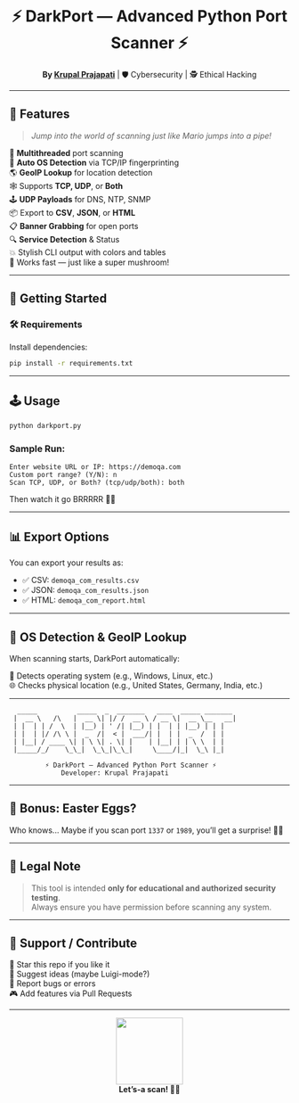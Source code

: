 <h1 align="center">⚡ DarkPort — Advanced Python Port Scanner ⚡</h1>
<p align="center">
  <b>By <a href="https://github.com/Krupal1574">Krupal Prajapati</a></b> | 🛡️ Cybersecurity | 🕵️ Ethical Hacking
</p>

---

## 🧩 Features

> *Jump into the world of scanning just like Mario jumps into a pipe!*

🎯 **Multithreaded** port scanning  
🧠 **Auto OS Detection** via TCP/IP fingerprinting  
🌎 **GeoIP Lookup** for location detection  
🕸️ Supports **TCP, UDP**, or **Both**  
🕹️ **UDP Payloads** for DNS, NTP, SNMP  
📦 Export to **CSV**, **JSON**, or **HTML**  
📋 **Banner Grabbing** for open ports  
🔍 **Service Detection** & Status  
💥 Stylish CLI output with colors and tables  
🍄 Works fast — just like a super mushroom!

---

## 🚀 Getting Started

### 🛠 Requirements

Install dependencies:

```bash
pip install -r requirements.txt
```
---

## 🕹️ Usage

```bash
python darkport.py
```

### Sample Run:

```text
Enter website URL or IP: https://demoqa.com
Custom port range? (Y/N): n
Scan TCP, UDP, or Both? (tcp/udp/both): both
```

Then watch it go BRRRRR 🚀💥

---

## 📊 Export Options

You can export your results as:

- ✅ CSV: `demoqa_com_results.csv`
- ✅ JSON: `demoqa_com_results.json`
- ✅ HTML: `demoqa_com_report.html`

---

## 📡 OS Detection & GeoIP Lookup

When scanning starts, DarkPort automatically:

🧬 Detects operating system (e.g., Windows, Linux, etc.)  
🌐 Checks physical location (e.g., United States, Germany, India, etc.)

---

```text
  _____          _____  _  _______   ____  _____ _______
 |  __ \   /\   |  __ \| |/ /  __ \ / __ \|  __ \__   __|
 | |  | | /  \  | |__) | ' /| |__) | |  | | |__) | | |
 | |  | |/ /\ \ |  _  /|  < |  ___/| |  | |  _  /  | |
 | |__| / ____ \| | \ \| . \| |    | |__| | | \ \  | |
 |_____/_/    \_\_|  \_\_|\_\_|     \____/|_|  \_\ |_|

         ⚡ DarkPort — Advanced Python Port Scanner ⚡
             Developer: Krupal Prajapati
```

---

## 🎁 Bonus: Easter Eggs?

Who knows... Maybe if you scan port `1337` or `1989`, you’ll get a surprise! 👀🍄

---

## 🧠 Legal Note

> This tool is intended **only for educational and authorized security testing**.  
> Always ensure you have permission before scanning any system.

---

## 🙌 Support / Contribute

🌟 Star this repo if you like it  
🍕 Suggest ideas (maybe Luigi-mode?)  
🐞 Report bugs or errors  
🎮 Add features via Pull Requests

---

<p align="center">
  <img src="https://media.tenor.com/NdRwqYxIDyYAAAAC/mario-jumping.gif" width="120px" />
  <br>
  <b>Let’s-a scan! 🧰✨</b>
</p>
